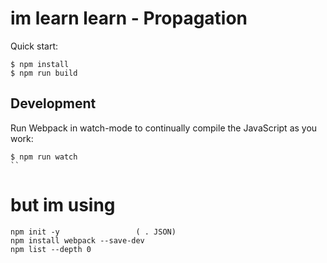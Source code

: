 # im learn learn - Propagation

Quick start:

```
$ npm install
$ npm run build
```

## Development

Run Webpack in watch-mode to continually compile the JavaScript as you work:

```
$ npm run watch
``
```

# but im using

```
npm init -y                 ( . JSON)
npm install webpack --save-dev
npm list --depth 0

```
